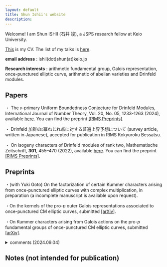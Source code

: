 ```yaml
---
layout: default
title: Shun Ishii's website
description:
---
```


Welcome! I am Shun ISHII (石井 竣), a JSPS research fellow at Keio University.

[This](/cv) is my CV. The list of my talks is [here](/talks).

**email address** : ishii(dot)shun(at)keio.jp

**Research interests** : arithmetic fundamental group, Galois representation, once-punctured elliptic curve, arithmetic of abelian varieties and Drinfeld modules.

## Papers

・ The $\mathfrak{p}$-primary Uniform Boundedness Conjecture for Drinfeld Modules, International Journal of Number Theory, Vol. 20, No. 05, 1233-1263 (2024), available [here](https://www.worldscientific.com/doi/10.1142/S1793042124500611). You can find the preprint [[RIMS Preprints]](https://www.kurims.kyoto-u.ac.jp/preprint/file/RIMS1927.pdf).

・ Drinfeld 加群の$\mathfrak{p}$冪ねじれ点に対する普遍上界予想について (survey article, written in Japanese), accepted for publication in RIMS Kokyuroku Bessatsu.

・ On isogeny characters of Drinfeld modules of rank two, Mathematische Zeitschrift, **301**, 455–470 (2022), available [here](https://link.springer.com/article/10.1007/s00209-021-02921-5). You can find the preprint [[RIMS Preprints]](https://www.kurims.kyoto-u.ac.jp/preprint/file/RIMS1947-revision.pdf).

## Preprints

<!-- ・Galois actions on the pro-$p$ fundamental group of a once-punctured CM elliptic curve with supersingular reduction (tentative), in preparation.

・Topics on the stable derivation algebra of genus one (tentative), in preparation.

-->

・(with Yuki Goto) On the factorization of certain Kummer characters arising from once-punctured elliptic curves with complex multiplication, in preparation (a incomplete manuscript is available upon request).

・On the kernels of the pro-$p$ outer Galois representations associated to once-punctured CM elliptic curves, submitted [[arXiv]](https://arxiv.org/abs/2312.04196).

・On Kummer characters arising from Galois actions on the pro-$p$ fundamental groups of once-punctured CM elliptic curves, submitted [[arXiv]](https://arxiv.org/abs/2312.04175).

<details>

<summary> comments (2024.09.04) </summary>
We've posted a revised manuscript on arXiv, which improves the assertion of Theorem 1.5 (3) in the old version. We also fix typographical errors and certain inaccuracies according to referee's comments and suggestions.

</details>

## Notes (not intended for publication)
